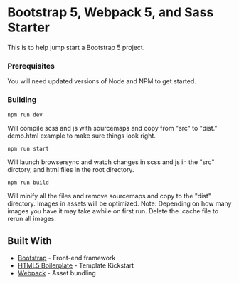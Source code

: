 # Bootstrap 5, Webpack 5, and Sass Starter

This is to help jump start a Bootstrap 5 project.

### Prerequisites

You will need updated versions of Node and NPM to get started.

### Building

```
npm run dev
```

Will compile scss and js with sourcemaps and copy from "src" to "dist." demo.html example to make sure things look right.

```
npm run start
```

Will launch browsersync and watch changes in scss and js in the "src" dirctory, and html files in the root directory.

```
npm run build
```

Will minify all the files and remove sourcemaps and copy to the "dist" directory. Images in assets will be optimized. Note: Depending on how many images you have it may take awhile on first run. Delete the .cache file to rerun all images.

## Built With

* [Bootstrap](https://getbootstrap.com/) - Front-end framework
* [HTML5 Boilerplate](https://html5boilerplate.com/) - Template Kickstart
* [Webpack](https://webpack.js.org/) - Asset bundling
